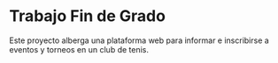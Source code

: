 # Trabajo Fin de Grado

Este proyecto alberga una plataforma web para informar e inscribirse a eventos y torneos en un club de tenis.
